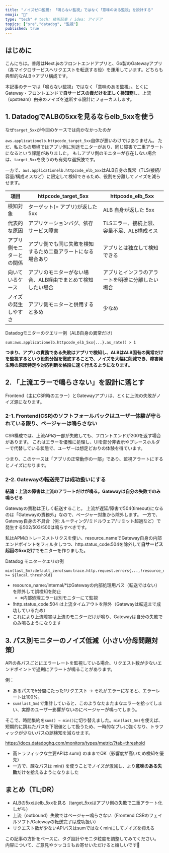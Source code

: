 ```yaml
---
title: "ノイズゼロ監視: 「鳴らない監視」ではなく「意味のある監視」を設計する"
emoji: "🔕"
type: "tech" # tech: 技術記事 / idea: アイデア
topics: ["sre","datadog", "監視"]
published: true
---
```

## はじめに

こんにちは。普段はNext.jsのフロントエンドアプリと、Go製のGatewayアプリ（各マイクロサービスへリクエストを転送する役）を運用しています。どちらも典型的なALB→アプリ構成です。

本記事のテーマは「鳴らない監視」ではなく「意味のある監視」。とくにGateway・フロントエンドで**自サービスの責だけを正しく検知務**し、上流（upstream）由来のノイズを遮断する設計にフォーカスします。

## 1. DatadogでALBの5xxを見るならelb_5xxを使う

なぜ`target_5xx`が今回のケースでは向かなかったのか

`aws.applicationelb.httpcode_target_5xx`自体が悪いわけではありません。
ただ、私たちの環境ではアプリ側に別途モニターがあり、同じ障害で二重アラートになるという課題がありました。
もしアプリ側のモニターが存在しない場合は、`target_5xx`を使うのも有効な選択肢です。

一方で、`aws.applicationelb.httpcode_elb_5xx`はALB自身の異常（TLS/接続/容量/構成ミスなど）に限定して検知できるため、役割を分離してノイズを減らせます。

| 項目 | httpcode_target_5xx | httpcode_elb_5xx |
|------|----------------------------------------|---------------------------------------|
| 検知対象 | ターゲット(= アプリ)が返した 5xx | ALB 自身が返した 5xx |
| 代表的な原因 | アプリケーションバグ、依存サービス障害 | TLSエラー、接続上限、容量不足、ALB構成ミス |
| アプリ側モニターとの関係 | アプリ側でも同じ失敗を検知するため二重アラートになる場合あり | アプリとは独立して検知できる |
| 向いているケース | アプリのモニターがない場合、ALB経由でまとめて検知したい場合 | アプリとインフラのアラートを明確に分離したい場合 |
| ノイズの発生しやすさ | アプリ側モニターと併用すると多め | 少なめ |

Datadogモニターのクエリー例（ALB自身の異常だけ）

```hcl
sum:aws.applicationelb.httpcode_elb_5xx{...}.as_rate() > 1
```

**つまり、アプリの責務である失敗はアプリで検知し、ALBはALB固有の異常だけを監視するという役割分担を徹底することで、ノイズを大幅に削減でき、障害発生時の原因特定や対応判断を格段に速く行えるようになります。**

## 2. 「上流エラーで鳴らさない」を設計に落とす

Frontend（主にCSR時のエラー）とGatewayアプリは、とくに上流の失敗がノイズ源になります。

### 2-1. Frontend(CSR)のソフトフォールバックはユーザー体験が守られている限り、ページャーは鳴らさない

CSR構成では、上流APIの一部が失敗しても、フロントエンドが200を返す場合があります。
これはエラーを優雅に処理し、UIを部分非表示やプレースホルダーで代替している状態で、ユーザーは想定どおりの体験を得ています。

つまり、このケースは「アプリの正常動作の一部」であり、監視アラートにするとノイズになります。

### 2-2. Gatewayの転送完了は成功扱いにする

**結論：上流の障害は上流のアラートだけが鳴る。Gatewayは自分の失敗でのみ鳴らせる**

Gatewayの責務は正しく転送すること。
上流が遅延/障害で504(timeout)になるのは「Gatewayの責務外」なので、ページャー対象から除外します。
一方で、Gateway自身の不具合（例: ルーティング/ミドルウェア/リミット超過など）で発生する502/503/500は鳴らすべきです。

私はAPMのトレースメトリクスを使い、resource_nameでGateway自身の内部エンドポイントをフィルタしつつ、http.status_code:504を除外して**自サービス起因の5xxだけ**でモニターを作りました。

Datadog モニタークエリの例

```text
min(last_5m):default_zero(sum:trace.http.request.errors{...,!resource_name:/internal/*,!http.status_code:504}.as_rate()) >= ${local.threshold}
```

- resource_name:/internal/*はGatewayの内部処理用パス（転送ではない）を除外して誤検知を防止
  - ※内部処理エラーは別モニターにて監視
- !http.status_code:504 は上流タイムアウトを除外（Gatewayは転送まで成功しているため）
- これにより上流障害は上流のモニターだけが鳴り、Gatewayは自分の失敗でのみ鳴るようになります

## 3. パス別モニターのノイズ低減（小さい分母問題対策）

APIの各パスごとにエラーレートを監視している場合、リクエスト数が少ないエンドポイントで過剰にアラートが鳴ることがあります。

例：
- あるパスで5分間にたった1リクエスト → それがエラーになると、エラーレートは100%。
- `sum(last_5m)`で集計していると、このようなたまたまなエラーを拾ってしまい、実際のユーザー影響がないのにページャーが鳴ってしまう。

そこで、時間集約を`sum() → min()`に切り替えました。`min(last_5m)`を使えば、短期的に跳ねたパスを下限値として扱うため、一時的なブレに強くなり、トラフィックが少ないパスの誤検知を減らせます。

https://docs.datadoghq.com/monitors/types/metric/?tab=threshold

-	高トラフィックな主要APIは sum() のままでOK（影響度が高いため検知を優先）
-	一方で、疎なパスは min() を使うことでノイズが激減し、より**意味のある失敗**だけを拾えるようになりました

## まとめ（TL;DR）

- ALBの5xxはelb_5xxを見る（target_5xxはアプリ側の失敗で二重アラート化しがち）
- 上流（outbound）失敗ではページャー鳴らさない（Frontend CSRのフェイルソフト/Gatewayの転送完了は成功扱い）
- リクエスト数が少ないAPIパスはsumではなくminにしてノイズを抑える

この記事の方針をベースに、タグ設計やモニタ粒度を調整してみてください。
内容について、ご意見やツッコミもお寄せいただけると嬉しいです🥰
